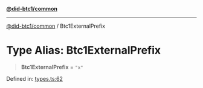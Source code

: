 [**@did-btc1/common**](../README.md)

***

[@did-btc1/common](../globals.md) / Btc1ExternalPrefix

# Type Alias: Btc1ExternalPrefix

> **Btc1ExternalPrefix** = `"x"`

Defined in: [types.ts:62](https://github.com/dcdpr/did-btc1-js/blob/751aedd75738c26882a2149e644ae32b9e424707/packages/common/src/types.ts#L62)
